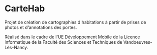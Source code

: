 # CarteHab
Projet de création de cartographies d'habitations à partir de prises de photos et d'annotations des portes.

Réalisé dans le cadre de l'UE Développement Mobile de la Licence Informatique de la Faculté des Sciences et Techniques de Vandoeuvres-Lès-Nancy.
